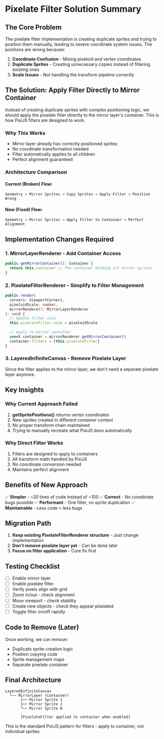 # Pixelate Filter Solution Summary

## The Core Problem
The pixelate filter implementation is creating duplicate sprites and trying to position them manually, leading to severe coordinate system issues. The positions are wrong because:

1. **Coordinate Confusion** - Mixing pixeloid and vertex coordinates
2. **Duplicate Sprites** - Creating unnecessary copies instead of filtering existing ones
3. **Scale Issues** - Not handling the transform pipeline correctly

## The Solution: Apply Filter Directly to Mirror Container

Instead of creating duplicate sprites with complex positioning logic, we should apply the pixelate filter directly to the mirror layer's container. This is how PixiJS filters are designed to work.

### Why This Works
- Mirror layer already has correctly positioned sprites
- No coordinate transformation needed
- Filter automatically applies to all children
- Perfect alignment guaranteed

### Architecture Comparison

#### Current (Broken) Flow:
```
Geometry → Mirror Sprites → Copy Sprites → Apply Filter → Position Wrong
```

#### New (Fixed) Flow:
```
Geometry → Mirror Sprites → Apply Filter to Container → Perfect Alignment
```

## Implementation Changes Required

### 1. MirrorLayerRenderer - Add Container Access
```typescript
public getMirrorContainer(): Container {
  return this.container // The container holding all mirror sprites
}
```

### 2. PixelateFilterRenderer - Simplify to Filter Management
```typescript
public render(
  corners: ViewportCorners,
  pixeloidScale: number,
  mirrorRenderer?: MirrorLayerRenderer
): void {
  // Update filter size
  this.pixelateFilter.size = pixeloidScale
  
  // Apply to mirror container
  const container = mirrorRenderer.getMirrorContainer()
  container.filters = [this.pixelateFilter]
}
```

### 3. LayeredInfiniteCanvas - Remove Pixelate Layer
Since the filter applies to the mirror layer, we don't need a separate pixelate layer anymore.

## Key Insights

### Why Current Approach Failed
1. **getSpritePositions()** returns vertex coordinates
2. New sprites created in different container context
3. No proper transform chain maintained
4. Trying to manually recreate what PixiJS does automatically

### Why Direct Filter Works
1. Filters are designed to apply to containers
2. All transform math handled by PixiJS
3. No coordinate conversion needed
4. Maintains perfect alignment

## Benefits of New Approach

✅ **Simpler** - ~20 lines of code instead of ~100
✅ **Correct** - No coordinate bugs possible
✅ **Performant** - One filter, no sprite duplication
✅ **Maintainable** - Less code = less bugs

## Migration Path

1. **Keep existing PixelateFilterRenderer structure** - Just change implementation
2. **Don't remove pixelate layer yet** - Can be done later
3. **Focus on filter application** - Core fix first

## Testing Checklist

- [ ] Enable mirror layer
- [ ] Enable pixelate filter
- [ ] Verify pixels align with grid
- [ ] Zoom in/out - check alignment
- [ ] Move viewport - check stability
- [ ] Create new objects - check they appear pixelated
- [ ] Toggle filter on/off rapidly

## Code to Remove (Later)

Once working, we can remove:
- Duplicate sprite creation logic
- Position copying code
- Sprite management maps
- Separate pixelate container

## Final Architecture

```
LayeredInfiniteCanvas
  └── MirrorLayer (Container)
       ├── Mirror Sprite 1
       ├── Mirror Sprite 2
       └── Mirror Sprite N
       
       [PixelateFilter applied to container when enabled]
```

This is the standard PixiJS pattern for filters - apply to container, not individual sprites.